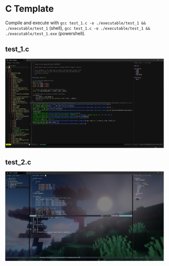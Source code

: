 # C Template

Compile and execute with ```gcc test_1.c -o ./executable/test_1 && ./executable/test_1``` (shell), ```gcc test_1.c -o ./executable/test_1 && ./executable/test_1.exe``` (powershell).

## test_1.c

![test_1.c](result_screenshot/test_1.png)

## test_2.c

![test_2.c](result_screenshot/test_2.png)
